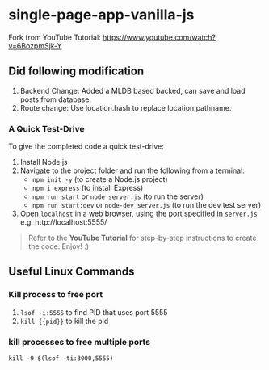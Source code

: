 # single-page-app-vanilla-js

Fork from YouTube Tutorial:
https://www.youtube.com/watch?v=6BozpmSjk-Y

## Did following modification
1. Backend Change: Added a MLDB based backed, can save and load posts from database.
2. Route change: Use location.hash to replace location.pathname.

### A Quick Test-Drive

To give the completed code a quick test-drive:

1. Install Node.js
2. Navigate to the project folder and run the following from a terminal:
   - `npm init -y` (to create a Node.js project)
   - `npm i express` (to install Express)
   - `npm run start` or `node server.js` (to run the server)
   - `npm run start:dev` or `node-dev server.js` (to run the dev test server)
3. Open `localhost` in a web browser, using the port specified in `server.js` e.g. http://localhost:5555/

> Refer to the **YouTube Tutorial** for step-by-step instructions to create the code. Enjoy! :)



## Useful Linux Commands
### Kill process to free port
1. `lsof -i:5555` to find PID that uses port 5555
2. `kill {{pid}}` to kill the pid

### kill processes to free multiple ports
`kill -9 $(lsof -ti:3000,5555)`